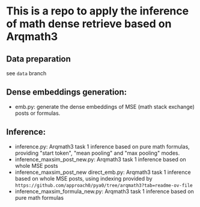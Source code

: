 # This is a repo to apply the inference of math dense retrieve based on Arqmath3

## Data preparation
see `data` branch

## Dense embeddings generation:
- emb.py: generate the dense embeddings of MSE (math stack exchange) posts or formulas.

## Inference:
- inference.py: Arqmath3 task 1 inference based on pure math formulas, providing "start token", "mean pooling" and "max pooling" modes.
- inference_maxsim_post_new.py: Arqmath3 task 1 inference based on whole MSE posts
- inference_maxsim_post_new direct_emb.py: Arqmath3 task 1 inference based on whole MSE posts, using indexing provided by `https://github.com/approach0/pya0/tree/arqmath3?tab=readme-ov-file`
- inference_maxsim_formula_new.py: Arqmath3 task 1 inference based on pure math formulas
